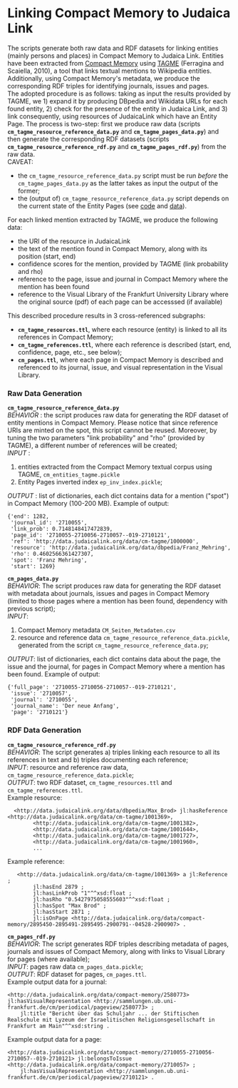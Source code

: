 # Linking Compact Memory to Judaica Link
The scripts generate both raw data and RDF datasets for linking entities (mainly persons and places) in Compact Memory to Judaica Link. Entities have been extracted from [Compact Memory](http://sammlungen.ub.uni-frankfurt.de/cm) using [TAGME](https://tagme.d4science.org/tagme/) (Ferragina and Scaiella, 2010), a tool that links textual mentions to Wikipedia entities. Additionally, using Compact Memory's metadata, we produce the corresponding RDF triples for identifying journals, issues and pages.   
The adopted procedure is as follows: taking as input the results provided by TAGME, we 1) expand it by producing DBpedia and Wikidata URLs for each found entity, 2) check for the presence of the entity in Judaica Link, and 3) link consequently, using resources of JudaicaLink which have an Entity Page. The process is two-step: first we produce raw data (scripts **`cm_tagme_resource_reference_data.py`** and **`cm_tagme_pages_data.py`**) and then generate the corresponding RDF datasets (scripts **`cm_tagme_resource_reference_rdf.py`** and **`cm_tagme_pages_rdf.py`**) from the raw data.  
CAVEAT:  
  * the `cm_tagme_resource_reference_data.py` script must be run _before_ the `cm_tagme_pages_data.py` as the latter takes as input the output of the former;  
  * the (output of) `cm_tagme_resource_reference_data.py` script depends on the current state of the Entity Pages (see [code](https://github.com/wisslab/judaicalink-generators/tree/master/entity-pages) and [data]()).

For each linked mention extracted by TAGME, we produce the following data:  
  * the URI of the resource in JudaicaLink
  * the text of the mention found in Compact Memory, along with its position (start, end)
  * confidence scores for the mention, provided by TAGME (link probability and rho)
  * reference to the page, issue and journal in Compact Memory where the mention has been found
  * reference to the Visual Library of the Frankfurt University Library where the original source (pdf) of each page can be accesssed (if available) 
 
This described procedure results in 3 cross-referenced subgraphs:  
  * **`cm_tagme_resources.ttl`**, where each resource (entity) is linked to all its references in Compact Memory;    
  * **`cm_tagme_references.ttl`**, where each reference is described (start, end, confidence, page, etc., see below);     
  * **`cm_pages.ttl`**, where each page in Compact Memory is described and referenced to its journal, issue, and visual representation in the Visual Library.  


### Raw Data Generation
**`cm_tagme_resource_reference_data.py`**  
_BEHAVIOR_ : the script produces raw data for generating the RDF dataset of entity mentions in Compact Memory. Please notice that since reference URIs are minted on the spot, this script cannot be reused. Moreover, by tuning the two parameters "link probability" and "rho" (provided by TAGME), a different number of references will be created;  
_INPUT_ :  
  1. entities extracted from the Compact Memory textual corpus using TAGME, `cm_entities_tagme.pickle`   
  2. Entity Pages inverted index `ep_inv_index.pickle`;  

_OUTPUT_ : list of dictionaries, each dict contains data for a mention ("spot") in Compact Memory (100-200 MB). Example of output:  
```
{'end': 1282,
 'journal_id': '2710055',
 'link_prob': 0.7148148417472839,
 'page_id': '2710055-2710056-2710057--019-2710121',
 'ref': 'http://data.judaicalink.org/data/cm-tagme/1000000',
 'resource': 'http://data.judaicalink.org/data/dbpedia/Franz_Mehring',
 'rho': 0.4602566361427307,
 'spot': 'Franz Mehring',
 'start': 1269}
```
 
**`cm_pages_data.py`**  
*BEHAVIOR*: The script produces raw data for generating the RDF dataset with metadata about journals, issues and pages in Compact Memory (limited to those pages where a mention has been found, dependency with previous script);  
*INPUT*:  
  1. Compact Memory metadata `CM_Seiten_Metadaten.csv`  
  2. resource and reference data `cm_tagme_resource_reference_data.pickle`, generated from the script `cm_tagme_resource_reference_data.py`;  
  
*OUTPUT*: list of dictionaries, each dict contains data about the page, the issue and the journal, for pages in Compact Memory where a mention has been found. Example of output:  
```
{'full_page': '2710055-2710056-2710057--019-2710121',
 'issue': '2710057',
 'journal': '2710055',
 'journal_name': 'Der neue Anfang',
 'page': '2710121'}
```
  

### RDF Data Generation   
**`cm_tagme_resource_reference_rdf.py`**  
*BEHAVIOR*: The script generates a) triples linking each resource to all its references in text and b) triples documenting each reference;   
*INPUT*: resource and reference raw data, `cm_tagme_resource_reference_data.pickle`;  
*OUTPUT*: two RDF dataset, `cm_tagme_resources.ttl` and `cm_tagme_references.ttl`.    
  Example resource:  
```
  <http://data.judaicalink.org/data/dbpedia/Max_Brod> jl:hasReference <http://data.judaicalink.org/data/cm-tagme/1001369>,
        <http://data.judaicalink.org/data/cm-tagme/1001382>,
        <http://data.judaicalink.org/data/cm-tagme/1001644>,
        <http://data.judaicalink.org/data/cm-tagme/1001727>,
        <http://data.judaicalink.org/data/cm-tagme/1001960>,
        ...
```
   Example reference:
```
   <http://data.judaicalink.org/data/cm-tagme/1001369> a jl:Reference ;
        jl:hasEnd 2879 ;
        jl:hasLinkProb "1"^^xsd:float ;
        jl:hasRho "0.5427975058555603"^^xsd:float ;
        jl:hasSpot "Max Brod" ;
        jl:hasStart 2871 ;
        jl:isOnPage <http://data.judaicalink.org/data/compact-memory/2895450-2895491-2895495-2900791--04528-2900907> .
```  


**`cm_pages_rdf.py`**  
*BEHAVIOR*: The script generates RDF triples describing metadata of pages, journals and issues of Compact Memory, along with links to Visual Library for pages (where available);  
*INPUT*: pages raw data `cm_pages_data.pickle`;   
*OUTPUT*: RDF dataset for pages, `cm_pages.ttl`.  
Example output data for a journal:  
```
<http://data.judaicalink.org/data/compact-memory/2580773> jl:hasVisualRepresentation <http://sammlungen.ub.uni-frankfurt.de/cm/periodical/pageview/2580773> ;
    jl:title "Bericht über das Schuljahr ... der Stiftischen Realschule mit Lyzeum der Israelitischen Religionsgesellschaft in Frankfurt am Main"^^xsd:string .
```  
Example output data for a page:
```
<http://data.judaicalink.org/data/compact-memory/2710055-2710056-2710057--019-2710121> jl:belongsToIssue <http://data.judaicalink.org/data/compact-memory/2710057> ;
    jl:hasVisualRepresentation <http://sammlungen.ub.uni-frankfurt.de/cm/periodical/pageview/2710121> .
```  